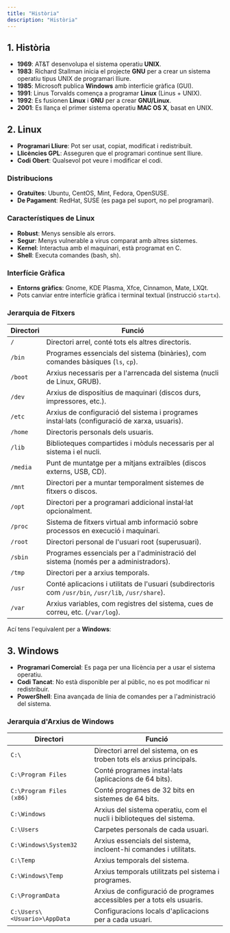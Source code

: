 ```yaml
---
title: "Història"
description: "Història"
---
```


## 1. Història

- **1969**: AT&T desenvolupa el sistema operatiu **UNIX**.
- **1983**: Richard Stallman inicia el projecte **GNU** per a crear un sistema operatiu tipus UNIX de programari lliure.
- **1985**: Microsoft publica **Windows** amb interfície gràfica (GUI).
- **1991**: Linus Torvalds comença a programar **Linux** (Linus + UNIX).
- **1992**: Es fusionen **Linux** i **GNU** per a crear **GNU/Linux**.
- **2001**: Es llança el primer sistema operatiu **MAC OS X**, basat en UNIX.

## 2. Linux

- **Programari Lliure**: Pot ser usat, copiat, modificat i redistribuït.
- **Llicències GPL**: Asseguren que el programari continue sent lliure.
- **Codi Obert**: Qualsevol pot veure i modificar el codi.

### Distribucions
- **Gratuïtes**: Ubuntu, CentOS, Mint, Fedora, OpenSUSE.
- **De Pagament**: RedHat, SUSE (es paga pel suport, no pel programari).

### Característiques de Linux

- **Robust**: Menys sensible als errors.
- **Segur**: Menys vulnerable a virus comparat amb altres sistemes.
- **Kernel**: Interactua amb el maquinari, està programat en C.
- **Shell**: Executa comandes (bash, sh).

### Interfície Gràfica

- **Entorns gràfics**: Gnome, KDE Plasma, Xfce, Cinnamon, Mate, LXQt.
- Pots canviar entre interfície gràfica i terminal textual (instrucció `startx`).

### Jerarquia de Fitxers

| **Directori** | **Funció** |
|---------------|------------|
| `/`           | Directori arrel, conté tots els altres directoris. |
| `/bin`        | Programes essencials del sistema (binàries), com comandes bàsiques (`ls`, `cp`). |
| `/boot`       | Arxius necessaris per a l'arrencada del sistema (nucli de Linux, GRUB). |
| `/dev`        | Arxius de dispositius de maquinari (discos durs, impressores, etc.). |
| `/etc`        | Arxius de configuració del sistema i programes instal·lats (configuració de xarxa, usuaris). |
| `/home`       | Directoris personals dels usuaris. |
| `/lib`        | Biblioteques compartides i mòduls necessaris per al sistema i el nucli. |
| `/media`      | Punt de muntatge per a mitjans extraïbles (discos externs, USB, CD). |
| `/mnt`        | Directori per a muntar temporalment sistemes de fitxers o discos. |
| `/opt`        | Directori per a programari addicional instal·lat opcionalment. |
| `/proc`       | Sistema de fitxers virtual amb informació sobre processos en execució i maquinari. |
| `/root`       | Directori personal de l'usuari root (superusuari). |
| `/sbin`       | Programes essencials per a l'administració del sistema (només per a administradors). |
| `/tmp`        | Directori per a arxius temporals. |
| `/usr`        | Conté aplicacions i utilitats de l'usuari (subdirectoris com `/usr/bin`, `/usr/lib`, `/usr/share`). |
| `/var`        | Arxius variables, com registres del sistema, cues de correu, etc. (`/var/log`). |

Ací tens l'equivalent per a **Windows**:

## 3. Windows

- **Programari Comercial**: Es paga per una llicència per a usar el sistema operatiu.
- **Codi Tancat**: No està disponible per al públic, no es pot modificar ni redistribuir.
- **PowerShell**: Eina avançada de línia de comandes per a l'administració del sistema.

### Jerarquia d'Arxius de Windows

| **Directori**        | **Funció**                                                                |
|----------------------|---------------------------------------------------------------------------|
| `C:\`                | Directori arrel del sistema, on es troben tots els arxius principals.      |
| `C:\Program Files`    | Conté programes instal·lats (aplicacions de 64 bits).                     |
| `C:\Program Files (x86)` | Conté programes de 32 bits en sistemes de 64 bits.                    |
| `C:\Windows`         | Arxius del sistema operatiu, com el nucli i biblioteques del sistema.     |
| `C:\Users`           | Carpetes personals de cada usuari.                                        |
| `C:\Windows\System32` | Arxius essencials del sistema, incloent-hi comandes i utilitats.         |
| `C:\Temp`            | Arxius temporals del sistema.                                             |
| `C:\Windows\Temp`    | Arxius temporals utilitzats pel sistema i programes.                      |
| `C:\ProgramData`     | Arxius de configuració de programes accessibles per a tots els usuaris.   |
| `C:\Users\<Usuario>\AppData` | Configuracions locals d'aplicacions per a cada usuari.            |